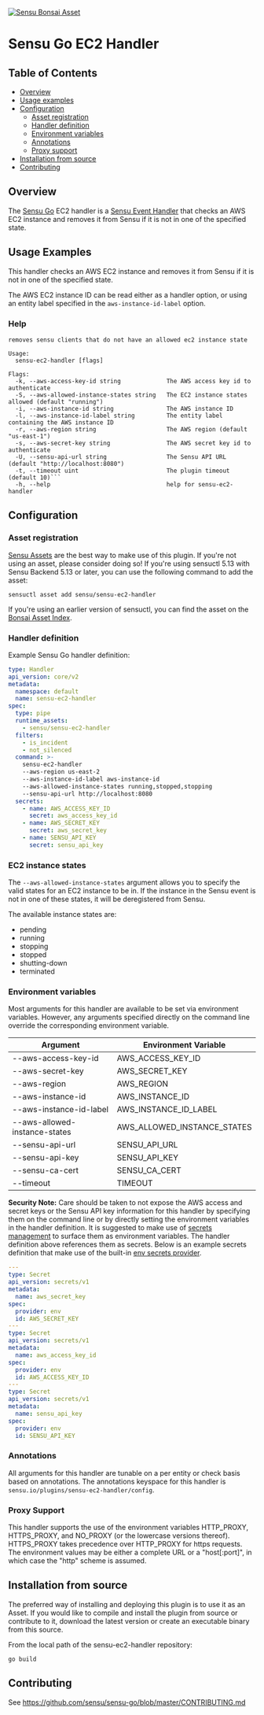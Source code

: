 [![Sensu Bonsai Asset](https://img.shields.io/badge/Bonsai-Download%20Me-brightgreen.svg?colorB=89C967&logo=sensu)](https://bonsai.sensu.io/assets/sensu/sensu-ec2-handler)

# Sensu Go EC2 Handler

## Table of Contents
- [Overview](#overview)
- [Usage examples](#usage-examples)
- [Configuration](#configuration)
  - [Asset registration](#asset-registration)
  - [Handler definition](#handler-definition)
  - [Environment variables](#environment-variables)
  - [Annotations](#annotations)
  - [Proxy support](#proxy-support)
- [Installation from source](#installation-from-source)
- [Contributing](#contributing)

## Overview

The [Sensu Go][1] EC2 handler is a [Sensu Event Handler][2] that checks an AWS
EC2 instance and removes it from Sensu if it is not in one of the specified
state.

## Usage Examples

This handler checks an AWS EC2 instance and removes it from Sensu if it is not
in one of the specified state.

The AWS EC2 instance ID can be read either as a handler option, or using an
entity label specified in the `aws-instance-id-label` option.

### Help

```
removes sensu clients that do not have an allowed ec2 instance state

Usage:
  sensu-ec2-handler [flags]

Flags:
  -k, --aws-access-key-id string             The AWS access key id to authenticate
  -S, --aws-allowed-instance-states string   The EC2 instance states allowed (default "running")
  -i, --aws-instance-id string               The AWS instance ID
  -l, --aws-instance-id-label string         The entity label containing the AWS instance ID
  -r, --aws-region string                    The AWS region (default "us-east-1")
  -s, --aws-secret-key string                The AWS secret key id to authenticate
  -U, --sensu-api-url string                 The Sensu API URL (default "http://localhost:8080")
  -t, --timeout uint                         The plugin timeout (default 10)```
  -h, --help                                 help for sensu-ec2-handler
```

## Configuration

### Asset registration

[Sensu Assets][4] are the best way to make use of this plugin. If you're not
using an asset, please consider doing so! If you're using sensuctl 5.13 with
Sensu Backend 5.13 or later, you can use the following command to add the asset:

```
sensuctl asset add sensu/sensu-ec2-handler
```

If you're using an earlier version of sensuctl, you can find the asset on the
[Bonsai Asset Index][3].

### Handler definition

Example Sensu Go handler definition:

```yaml
type: Handler
api_version: core/v2
metadata:
  namespace: default
  name: sensu-ec2-handler
spec:
  type: pipe
  runtime_assets:
    - sensu/sensu-ec2-handler
  filters:
    - is_incident
    - not_silenced
  command: >-
    sensu-ec2-handler
    --aws-region us-east-2
    --aws-instance-id-label aws-instance-id
    --aws-allowed-instance-states running,stopped,stopping
    --sensu-api-url http://localhost:8080
  secrets:
    - name: AWS_ACCESS_KEY_ID
      secret: aws_access_key_id
    - name: AWS_SECRET_KEY
      secret: aws_secret_key
    - name: SENSU_API_KEY
      secret: sensu_api_key
```

### EC2 instance states

The `--aws-allowed-instance-states` argument allows you to specify the valid
states for an EC2 instance to be in.  If the instance in the Sensu event is not
in one of these states, it will be deregistered from Sensu.

The available instance states are:
* pending
* running
* stopping
* stopped
* shutting-down
* terminated

### Environment variables

Most arguments for this handler are available to be set via environment
variables.  However, any arguments specified directly on the command line
override the corresponding environment variable.


|Argument                     |Environment Variable       |
|-----------------------------|---------------------------|
|--aws-access-key-id          |AWS_ACCESS_KEY_ID          |
|--aws-secret-key             |AWS_SECRET_KEY             |
|--aws-region                 |AWS_REGION                 |
|--aws-instance-id            |AWS_INSTANCE_ID            |
|--aws-instance-id-label      |AWS_INSTANCE_ID_LABEL      |
|--aws-allowed-instance-states|AWS_ALLOWED_INSTANCE_STATES|
|--sensu-api-url              |SENSU_API_URL              |
|--sensu-api-key              |SENSU_API_KEY              |
|--sensu-ca-cert              |SENSU_CA_CERT              |
|--timeout                    |TIMEOUT                    |

**Security Note:** Care should be taken to not expose the AWS access and secret
keys or the Sensu API key information for this handler by specifying them on
the command line or by directly setting the environment variables in the handler
definition.  It is suggested to make use of [secrets management][5] to surface
them as environment variables.  The handler definition above references them as
secrets.  Below is an example secrets definition that make use of the built-in
[env secrets provider][6].

```yml
---
type: Secret
api_version: secrets/v1
metadata:
  name: aws_secret_key
spec:
  provider: env
  id: AWS_SECRET_KEY
---
type: Secret
api_version: secrets/v1
metadata:
  name: aws_access_key_id
spec:
  provider: env
  id: AWS_ACCESS_KEY_ID
---
type: Secret
api_version: secrets/v1
metadata:
  name: sensu_api_key
spec:
  provider: env
  id: SENSU_API_KEY
```

### Annotations

All arguments for this handler are tunable on a per entity or check basis based
on annotations.  The annotations keyspace for this handler is
`sensu.io/plugins/sensu-ec2-handler/config`.

### Proxy Support

This handler supports the use of the environment variables HTTP_PROXY,
HTTPS_PROXY, and NO_PROXY (or the lowercase versions thereof). HTTPS_PROXY takes
precedence over HTTP_PROXY for https requests.  The environment values may be
either a complete URL or a "host[:port]", in which case the "http" scheme is
assumed.

## Installation from source

The preferred way of installing and deploying this plugin is to use it as an
Asset. If you would like to compile and install the plugin from source or
contribute to it, download the latest version or create an executable binary
from this source.

From the local path of the sensu-ec2-handler repository:

```
go build
```

## Contributing

See https://github.com/sensu/sensu-go/blob/master/CONTRIBUTING.md

[1]: https://github.com/sensu/sensu-go
[2]: https://docs.sensu.io/sensu-go/latest/reference/handlers/#how-do-sensu-handlers-work
[3]: https://bonsai.sensu.io/assets/sensu/sensu-ec2-handler
[4]: https://docs.sensu.io/sensu-go/latest/reference/assets/
[5]: https://docs.sensu.io/sensu-go/latest/guides/secrets-management/
[6]: https://docs.sensu.io/sensu-go/latest/guides/secrets-management/#use-env-for-secrets-management

